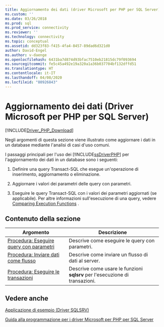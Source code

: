 ```yaml
---
title: Aggiornamento dei dati (driver Microsoft per PHP per SQL Server) | Microsoft Docs
ms.custom: ''
ms.date: 03/26/2018
ms.prod: sql
ms.prod_service: connectivity
ms.reviewer: ''
ms.technology: connectivity
ms.topic: conceptual
ms.assetid: dd323f83-f415-4fa4-8457-89dad6d321d0
author: David-Engel
ms.author: v-daenge
ms.openlocfilehash: 6431ba7d874d93bfac7510eb21815dc79f093694
ms.sourcegitcommit: fe5c45a492e19a320a1a36b037704bf132dffd51
ms.translationtype: HT
ms.contentlocale: it-IT
ms.lasthandoff: 04/08/2020
ms.locfileid: "80926843"
---
```

# <a name="updating-data-microsoft-drivers-for-php-for-sql-server"></a>Aggiornamento dei dati (Driver Microsoft per PHP per SQL Server)
[!INCLUDE[Driver_PHP_Download](../../includes/driver_php_download.md)]

Negli argomenti di questa sezione viene illustrato come aggiornare i dati in un database mediante l'analisi di casi d'uso comuni.  
  
I passaggi principali per l'uso dei [!INCLUDE[ssDriverPHP](../../includes/ssdriverphp_md.md)] per l'aggiornamento dei dati in un database sono i seguenti:  
  
1.  Definire una query Transact-SQL che esegue un'operazione di inserimento, aggiornamento o eliminazione.  
  
2.  Aggiornare i valori dei parametri delle query con parametri.  
  
3.  Eseguire le query Transact-SQL con i valori dei parametri aggiornati (se applicabile). Per altre informazioni sull'esecuzione di una query, vedere [Comparing Execution Functions](../../connect/php/comparing-execution-functions.md) .  
  
## <a name="in-this-section"></a>Contenuto della sezione  
  
|Argomento|Descrizione|  
|---------|---------------|  
|[Procedura: Eseguire query con parametri](../../connect/php/how-to-perform-parameterized-queries.md)|Descrive come eseguire le query con parametri.|  
|[Procedura: Inviare dati come flusso](../../connect/php/how-to-send-data-as-a-stream.md)|Descrive come inviare un flusso di dati al server.|  
|[Procedura: Eseguire le transazioni](../../connect/php/how-to-perform-transactions.md)|Descrive come usare le funzioni **sqlsrv** per l'esecuzione di transazioni.|  
  
## <a name="see-also"></a>Vedere anche  
[Applicazione di esempio &#40;Driver SQLSRV&#41;](../../connect/php/example-application-sqlsrv-driver.md)

[Guida alla programmazione per i driver Microsoft per PHP per SQL Server](../../connect/php/programming-guide-for-php-sql-driver.md)
  
